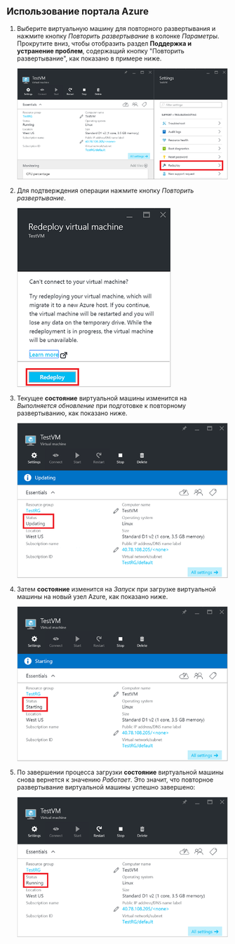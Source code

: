 ## <a name="use-the-azure-portal"></a>Использование портала Azure
1. Выберите виртуальную машину для повторного развертывания и нажмите кнопку *Повторить развертывание* в колонке *Параметры*. Прокрутите вниз, чтобы отобразить раздел **Поддержка и устранение проблем**, содержащий кнопку "Повторить развертывание", как показано в примере ниже.
   
    ![Колонка виртуальной машины Azure](./media/virtual-machines-common-redeploy-to-new-node/vmoverview.png)
2. Для подтверждения операции нажмите кнопку *Повторить развертывание*.
   
    ![Колонка повторного развертывания виртуальной машины](./media/virtual-machines-common-redeploy-to-new-node/redeployvm.png)
3. Текущее **состояние** виртуальной машины изменится на *Выполняется обновление* при подготовке к повторному развертыванию, как показано ниже.
   
    ![Обновление виртуальной машины](./media/virtual-machines-common-redeploy-to-new-node/vmupdating.png)
4. Затем **состояние** изменится на *Запуск* при загрузке виртуальной машины на новый узел Azure, как показано ниже.
   
    ![Запуск виртуальной машины](./media/virtual-machines-common-redeploy-to-new-node/vmstarting.png)
5. По завершении процесса загрузки **состояние** виртуальной машины снова вернется к значению *Работает*. Это значит, что повторное развертывание виртуальной машины успешно завершено:
   
    ![Выполнение виртуальной машины](./media/virtual-machines-common-redeploy-to-new-node/vmrunning.png)

